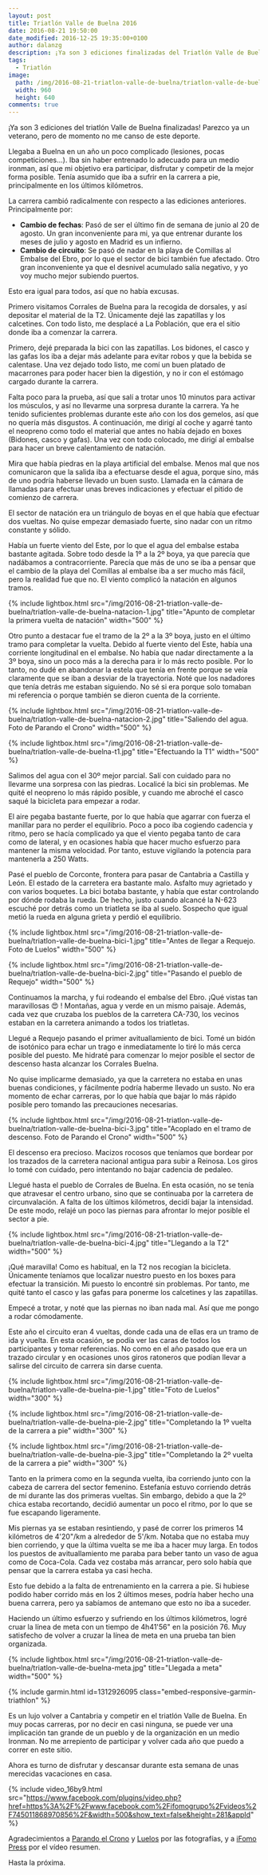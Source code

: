 ```yaml
---
layout: post
title: Triatlón Valle de Buelna 2016
date: 2016-08-21 19:50:00
date_modified: 2016-12-25 19:35:00+0100
author: dalanzg
description: ¡Ya son 3 ediciones finalizadas del Triatlón Valle de Buelna! Un año complicado con muy pocas carreras, además de una lesión reciente que apenas me ha permitido entrenar la carrera a pie.
tags:
  - Triatlón
image:
  path: /img/2016-08-21-triatlon-valle-de-buelna/triatlon-valle-de-buelna-bici-3.jpg
  width: 960
  height: 640
comments: true
---
```


¡Ya son 3 ediciones del triatlón Valle de Buelna finalizadas! Parezco ya un veterano, pero de momento no me canso de este deporte.

Llegaba a Buelna en un año un poco complicado (lesiones, pocas competiciones...). Iba sin haber entrenado lo adecuado para un medio ironman, así que mi objetivo era participar, disfrutar y competir de la mejor forma posible. Tenía asumido que iba a sufrir en la carrera a pie, principalmente en los últimos kilómetros.

La carrera cambió radicalmente con respecto a las ediciones anteriores. Principalmente por:

- **Cambio de fechas**: Pasó de ser el último fin de semana de junio al 20 de agosto. Un gran inconveniente para mi, ya que entrenar durante los meses de julio y agosto en Madrid es un infierno.
- **Cambio de circuito**: Se pasó de nadar en la playa de Comillas al Embalse del Ebro, por lo que el sector de bici también fue afectado. Otro gran inconveniente ya que el desnivel acumulado salía negativo, y yo voy mucho mejor subiendo puertos.

Esto era igual para todos, así que no había excusas.

Primero visitamos Corrales de Buelna para la recogida de dorsales, y así depositar el material de la T2. Únicamente dejé las zapatillas y los calcetines. Con todo listo, me desplacé a La Población, que era el sitio donde iba a comenzar la carrera.

Primero, dejé preparada la bici con las zapatillas. Los bidones, el casco y las gafas los iba a dejar más adelante para evitar robos y que la bebida se calentase. Una vez dejado todo listo, me comí un buen platado de macarrones para poder hacer bien la digestión, y no ir con el estómago cargado durante la carrera.

Falta poco para la prueba, así que salí a trotar unos 10 minutos para activar los músculos, y así no llevarme una sorpresa durante la carrera. Ya he tenido suficientes problemas durante este año con los dos gemelos, así que no quería más disgustos. A continuación, me dirigí al coche y agarré tanto el neopreno como todo el material que antes no había dejado en boxes (Bidones, casco y gafas). Una vez con todo colocado, me dirigí al embalse para hacer un breve calentamiento de natación.

Mira que había piedras en la playa artificial del embalse. Menos mal que nos comunicaron que la salida iba a efectuarse desde el agua, porque sino, más de uno podría haberse llevado un buen susto. Llamada en la cámara de llamadas para efectuar unas breves indicaciones y efectuar el pitido de comienzo de carrera.

El sector de natación era un triángulo de boyas en el que había que efectuar dos vueltas. No quise empezar demasiado fuerte, sino nadar con un ritmo constante y sólido.

Había un fuerte viento del Este, por lo que el agua del embalse estaba bastante agitada. Sobre todo desde la 1º a la 2º boya, ya que parecía que nadábamos a contracorriente. Parecía que más de uno se iba a pensar que el cambio de la playa del Comillas al embalse iba a ser mucho más fácil, pero la realidad fue que no. El viento complicó la natación en algunos tramos.

{% include lightbox.html src="/img/2016-08-21-triatlon-valle-de-buelna/triatlon-valle-de-buelna-natacion-1.jpg" title="Apunto de completar la primera vuelta de natación" width="500" %}

Otro punto a destacar fue el tramo de la 2º a la 3º boya, justo en el último tramo para completar la vuelta. Debido al fuerte viento del Este, había una corriente longitudinal en el embalse. No había que nadar directamente a la 3º boya, sino un poco más a la derecha para ir lo más recto posible. Por lo tanto, no dudé en abandonar la estela que tenía en frente porque se veía claramente que se iban a desviar de la trayectoria. Noté que los nadadores que tenía detrás me estaban siguiendo. No sé si era porque solo tomaban mi referencia o porque también se dieron cuenta de la corriente.

{% include lightbox.html src="/img/2016-08-21-triatlon-valle-de-buelna/triatlon-valle-de-buelna-natacion-2.jpg" title="Saliendo del agua. Foto de Parando el Crono" width="500" %}

{% include lightbox.html src="/img/2016-08-21-triatlon-valle-de-buelna/triatlon-valle-de-buelna-t1.jpg" title="Efectuando la T1" width="500" %}

Salimos del agua con el 30º mejor parcial. Salí con cuidado para no llevarme una sorpresa con las piedras. Localicé la bici sin problemas. Me quité el neopreno lo más rápido posible, y cuando me abroché el casco saqué la bicicleta para empezar a rodar.

El aire pegaba bastante fuerte, por lo que había que agarrar con fuerza el manillar para no perder el equilibrio. Poco a poco iba cogiendo cadencia y ritmo, pero se hacía complicado ya que el viento pegaba tanto de cara como de lateral, y en ocasiones había que hacer mucho esfuerzo para mantener la misma velocidad. Por tanto, estuve vigilando la potencia para mantenerla a 250 Watts.

Pasé el pueblo de Corconte, frontera para pasar de Cantabria a Castilla y León. El estado de la carretera era bastante malo. Asfalto muy agrietado y con varios boquetes. La bici botaba bastante, y había que estar controlando por dónde rodaba la rueda. De hecho, justo cuando alcancé la N-623 escuché por detrás como un triatleta se iba al suelo. Sospecho que igual metió la rueda en alguna grieta y perdió el equilibrio.

{% include lightbox.html src="/img/2016-08-21-triatlon-valle-de-buelna/triatlon-valle-de-buelna-bici-1.jpg" title="Antes de llegar a Requejo. Foto de Luelos" width="500" %}

{% include lightbox.html src="/img/2016-08-21-triatlon-valle-de-buelna/triatlon-valle-de-buelna-bici-2.jpg" title="Pasando el pueblo de Requejo" width="500" %}

Continuamos la marcha, y fui rodeando el embalse del Ebro. ¡Qué vistas tan maravillosas 😍 ! Montañas, agua y verde en un mismo paisaje. Además, cada vez que cruzaba los pueblos de la carretera CA-730, los vecinos estaban en la carretera animando a todos los triatletas.

Llegué a Requejo pasando el primer avituallamiento de bici. Tomé un bidón de isotónico para echar un trago e inmediatamente lo tiré lo más cerca posible del puesto. Me hidraté para comenzar lo mejor posible el sector de descenso hasta alcanzar los Corrales Buelna.

No quise implicarme demasiado, ya que la carretera no estaba en unas buenas condiciones, y fácilmente podría haberme llevado un susto. No era momento de echar carreras, por lo que había que bajar lo más rápido posible pero tomando las precauciones necesarias.

{% include lightbox.html src="/img/2016-08-21-triatlon-valle-de-buelna/triatlon-valle-de-buelna-bici-3.jpg" title="Acoplado en el tramo de descenso. Foto de Parando el Crono" width="500" %}

El descenso era precioso. Macizos rocosos que teníamos que bordear por los trazados de la carretera nacional antigua para subir a Reinosa. Los giros lo tomé con cuidado, pero intentando no bajar cadencia de pedaleo.

Llegué hasta el pueblo de Corrales de Buelna. En esta ocasión, no se tenía que atravesar el centro urbano, sino que se continuaba por la carretera de circunvalación. A falta de los últimos kilómetros, decidí bajar la intensidad. De este modo, relajé un poco las piernas para afrontar lo mejor posible el sector a pie.

{% include lightbox.html src="/img/2016-08-21-triatlon-valle-de-buelna/triatlon-valle-de-buelna-bici-4.jpg" title="Llegando a la T2" width="500" %}

¡Qué maravilla! Como es habitual, en la T2 nos recogían la bicicleta. Únicamente teníamos que localizar nuestro puesto en los boxes para efectuar la transición. Mi puesto lo encontré sin problemas. Por tanto, me quité tanto el casco y las gafas para ponerme los calcetines y las zapatillas.

Empecé a trotar, y noté que las piernas no iban nada mal. Así que me pongo a rodar cómodamente.

Este año el circuito eran 4 vueltas, donde cada una de ellas era un tramo de ida y vuelta. En esta ocasión, se podía ver las caras de todos los participantes y tomar referencias. No como en el año pasado que era un trazado circular y en ocasiones unos giros ratoneros que podían llevar a salirse del circuito de carrera sin darse cuenta.

{% include lightbox.html src="/img/2016-08-21-triatlon-valle-de-buelna/triatlon-valle-de-buelna-pie-1.jpg" title="Foto de Luelos" width="300" %}

{% include lightbox.html src="/img/2016-08-21-triatlon-valle-de-buelna/triatlon-valle-de-buelna-pie-2.jpg" title="Completando la 1º vuelta de la carrera a pie" width="300" %}

{% include lightbox.html src="/img/2016-08-21-triatlon-valle-de-buelna/triatlon-valle-de-buelna-pie-3.jpg" title="Completando la 2º vuelta de la carrera a pie" width="300" %}

Tanto en la primera como en la segunda vuelta, iba corriendo junto con la cabeza de carrera del sector femenino. Estefanía estuvo corriendo detrás de mí durante las dos primeras vueltas. Sin embargo, debido a que la 2º chica estaba recortando, decidió aumentar un poco el ritmo, por lo que se fue escapando ligeramente.

Mis piernas ya se estaban resintiendo, y pasé de correr los primeros 14 kilómetros de 4'20"/km a alrededor de 5'/km. Notaba que no estaba muy bien corriendo, y que la última vuelta se me iba a hacer muy larga. En todos los puestos de avituallamiento me paraba para beber tanto un vaso de agua como de Coca-Cola. Cada vez costaba más arrancar, pero solo había que pensar que la carrera estaba ya casi hecha.

Esto fue debido a la falta de entrenamiento en la carrera a pie. Si hubiese podido haber corrido más en los 2 últimos meses, podría haber hecho una buena carrera, pero ya sabíamos de antemano que esto no iba a suceder.

Haciendo un último esfuerzo y sufriendo en los últimos kilómetros, logré cruar la línea de meta con un tiempo de 4h41'56" en la posición 76. Muy satisfecho de volver a cruzar la línea de meta en una prueba tan bien organizada.

{% include lightbox.html src="/img/2016-08-21-triatlon-valle-de-buelna/triatlon-valle-de-buelna-meta.jpg" title="Llegada a meta" width="500" %}

{% include garmin.html id=1312926095 class="embed-responsive-garmin-triathlon" %}

Es un lujo volver a Cantabria y competir en el triatlón Valle de Buelna. En muy pocas carreras, por no decir en casi ninguna, se puede ver una implicación tan grande de un pueblo y de la organización en un medio Ironman. No me arrepiento de participar y volver cada año que puedo a correr en este sitio.

Ahora es turno de disfrutar y descansar durante esta semana de unas merecidas vacaciones en casa.

{% include video_16by9.html src="https://www.facebook.com/plugins/video.php?href=https%3A%2F%2Fwww.facebook.com%2Fifomogrupo%2Fvideos%2F745011868970856%2F&width=500&show_text=false&height=281&appId" %}

Agradecimientos a [Parando el Crono](https://www.facebook.com/profile.php?id=100009802807492&hc_ref=NEWSFEED) y [Luelos](https://www.facebook.com/luelosphoto/?pnref=story) por las fotografías, y a [iFomo Press](https://www.facebook.com/ifomogrupo/) por el vídeo resumen.

Hasta la próxima.
